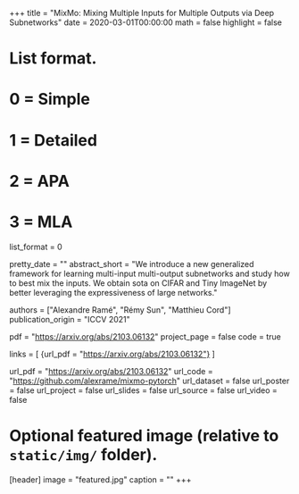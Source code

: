 +++
title = "MixMo: Mixing Multiple Inputs for Multiple Outputs via Deep Subnetworks"
date = 2020-03-01T00:00:00
math = false
highlight = false

# List format.
#   0 = Simple
#   1 = Detailed
#   2 = APA
#   3 = MLA
list_format = 0

pretty_date = ""
abstract_short = "We introduce a new generalized framework for learning multi-input multi-output subnetworks and study how to best mix the inputs. We obtain sota on CIFAR and Tiny ImageNet by better leveraging the expressiveness of large networks."

authors = ["Alexandre Ramé", "Rémy Sun", "Matthieu Cord"]
publication_origin = "ICCV 2021"


pdf = "https://arxiv.org/abs/2103.06132"
project_page = false
code = true

links = [
    {url_pdf = "https://arxiv.org/abs/2103.06132"}
]

url_pdf = "https://arxiv.org/abs/2103.06132"
url_code = "https://github.com/alexrame/mixmo-pytorch"
url_dataset = false
url_poster = false
url_project = false
url_slides = false
url_source = false
url_video = false

# Optional featured image (relative to `static/img/` folder).
[header]
image = "featured.jpg"
caption = ""
+++

